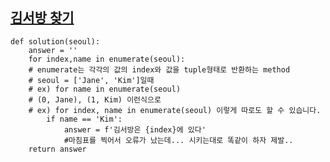 ## [김서방 찾기](https://programmers.co.kr/learn/courses/30/lessons/12919)



```shell
def solution(seoul):
    answer = ''
    for index,name in enumerate(seoul):
    # enumerate는 각각의 값의 index와 값을 tuple형태로 반환하는 method
    # seoul = ['Jane', 'Kim']일때
    # ex) for name in enumerate(seoul)
    # (0, Jane), (1, Kim) 이런식으로
    # ex) for index, name in enumerate(seoul) 이렇게 따로도 할 수 있습니다.
        if name == 'Kim':
            answer = f'김서방은 {index}에 있다'
            #마침표를 찍어서 오류가 났는데... 시키는대로 똑같이 하자 제발..
    return answer

```



